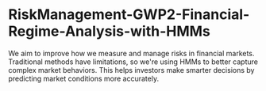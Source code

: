 # RiskManagement-GWP2-Financial-Regime-Analysis-with-HMMs
We aim to improve how we measure and manage risks in financial markets. Traditional methods have limitations, so we're using HMMs to better capture complex market behaviors. This helps investors make smarter decisions by predicting market conditions more accurately.

